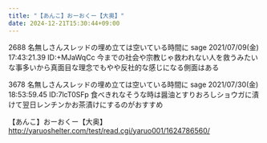 ```yaml
---
title: "【あんこ】おーおくー【大奥】"
date: 2024-12-21T15:30:44+09:00
---
```

2688 名無しさんスレッドの埋め立ては空いている時間に sage 2021/07/09(金) 17:43:21.39 ID:+MJaWqCc
今までの社会や宗教じゃ救われない人を救うみたいな事多いから真面目な理念でもやや反社的な感じになる側面はある

3678 名無しさんスレッドの埋め立ては空いている時間に sage 2021/07/30(金) 18:53:59.45 ID:7lcT0SFp
食べきれなそうな時は醤油とすりおろしショウガに漬けて翌日レンチンかお茶漬けにするのがおすすめ


【あんこ】おーおくー【大奥】
http://yaruoshelter.com/test/read.cgi/yaruo001/1624786560/
